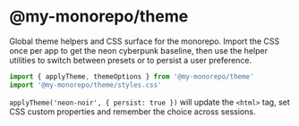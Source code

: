 # @my-monorepo/theme

Global theme helpers and CSS surface for the monorepo. Import the CSS once per app to get
the neon cyberpunk baseline, then use the helper utilities to switch between presets or to
persist a user preference.

```ts
import { applyTheme, themeOptions } from '@my-monorepo/theme'
import '@my-monorepo/theme/styles.css'
```

`applyTheme('neon-noir', { persist: true })` will update the `<html>` tag, set CSS custom
properties and remember the choice across sessions.
